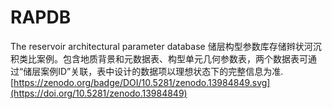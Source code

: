 # RAPDB
The reservoir architectural parameter database
储层构型参数库存储辫状河沉积类比案例。包含地质背景和元数据表、构型单元几何参数表，两个数据表可通过“储层案例ID”关联，表中设计的数据项以理想状态下的完整信息为准.
[https://zenodo.org/badge/DOI/10.5281/zenodo.13984849.svg](https://doi.org/10.5281/zenodo.13984849)
